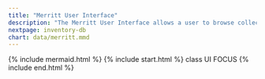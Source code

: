 ```yaml
---
title: "Merritt User Interface"
description: "The Merritt User Interface allows a user to browse collections and deposit new objects"
nextpage: inventory-db
chart: data/merritt.mmd
---
```

{% include mermaid.html %}
{% include start.html %}
  class UI FOCUS
{% include end.html %}
